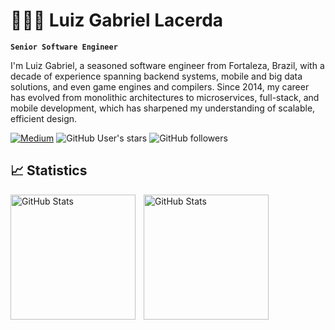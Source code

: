 # 👨🏻‍💻 Luiz Gabriel Lacerda

**`Senior Software Engineer`**

I'm Luiz Gabriel, a seasoned software engineer from Fortaleza, Brazil, with a decade of experience spanning backend systems, mobile and big data solutions, and even game engines and compilers.
Since 2014, my career has evolved from monolithic architectures to microservices, full-stack, and mobile development, which has sharpened my understanding of scalable, efficient design.

<p align="left">
    <a href="https://medium.com/@luizgabriel.info"><img src="https://img.shields.io/badge/Medium-12100E?style=for-the-badge&logo=medium&logoColor=white" alt="Medium" /></a>
    <img alt="GitHub User's stars" src="https://img.shields.io/github/stars/luizgabriel?style=for-the-badge&logo=github&labelColor=%23120f0e">
    <img alt="GitHub followers" src="https://img.shields.io/github/followers/luizgabriel?style=for-the-badge&logo=github&labelColor=%23120f0e" />
</p>

## 📈 Statistics

<p>
  <img 
    align="left" 
    alt="GitHub Stats" 
    height="200" 
    style="padding-right: 10px;" 
    src="https://github-readme-stats.vercel.app/api?username=Luizgabriel&show_icons=true&theme=transparent&include_all_commits=true" 
  />
  <img 
      align="left" 
      alt="GitHub Stats" 
      height="200" 
      src="https://github-readme-stats.vercel.app/api/top-langs/?username=Luizgabriel&theme=transparent&layout=compact&custom_title=Tecnologias&langs_count=9" 
  />
</p>

